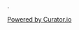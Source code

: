 .
<!-- Place <div> tag where you want the feed to appear -->
<div id="curator-feed-default-feed-layout"><a href="https://curator.io" target="_blank" class="crt-logo crt-tag">Powered by Curator.io</a></div><!-- The Javascript can be moved to the end of the html page before the </body> tag --><script type="text/javascript">
/* curator-feed-default-feed-layout */
(function(){
var i,e,d=document,s="script";i=d.createElement("script");i.async=1;i.charset="UTF-8";
i.src="https://cdn.curator.io/published/b73d3e75-609e-43f9-92f2-a1dea6ec949d.js";
e=d.getElementsByTagName(s)[0];e.parentNode.insertBefore(i, e);
})();
</script>